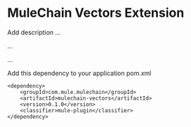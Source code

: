 # MuleChain Vectors Extension

Add description ...


...


...


Add this dependency to your application pom.xml

```
<dependency>
    <groupId>com.mule.mulechain</groupId>
    <artifactId>mulechain-vectors</artifactId>
    <version>0.1.0</version>
    <classifier>mule-plugin</classifier>
</dependency>
```
